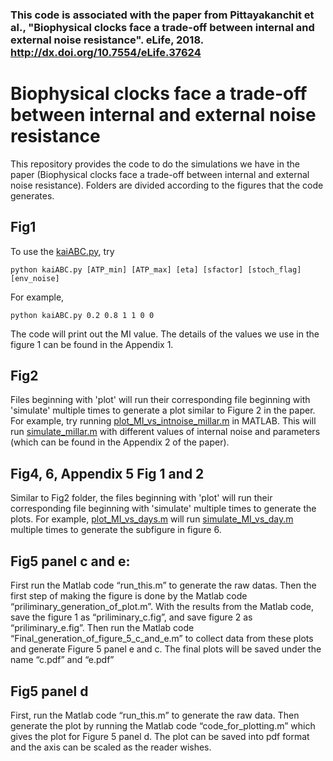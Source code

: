 


### This code is associated with the paper from Pittayakanchit et al., "Biophysical clocks face a trade-off between internal and external noise resistance". eLife, 2018. http://dx.doi.org/10.7554/eLife.37624

# Biophysical clocks face a trade-off between internal and external noise resistance

This repository provides the code to do the simulations we have in the paper (Biophysical clocks face a trade-off between internal and external noise resistance). Folders are divided according to the figures that the code generates.

## Fig1

To use the [kaiABC.py](https://github.com/WeerapatP/elife_tradeoff_clocks/blob/master/Fig1/kaiABC.py "kaiABC.py"), try
```
python kaiABC.py [ATP_min] [ATP_max] [eta] [sfactor] [stoch_flag] [env_noise]
```

For example,
```
python kaiABC.py 0.2 0.8 1 1 0 0
```

The code will print out the MI value. The details of the values we use in the figure 1 can be found in the Appendix 1.

## Fig2

Files beginning with 'plot' will run their corresponding file beginning with 'simulate' multiple times to generate a plot similar to Figure 2 in the paper. For example, try running [plot_MI_vs_intnoise_millar.m](https://github.com/WeerapatP/elife_tradeoff_clocks/blob/master/Fig2/plot_MI_vs_intnoise_millar.m "plot_MI_vs_intnoise_millar.m") in MATLAB. This will run [simulate_millar.m](https://github.com/WeerapatP/elife_tradeoff_clocks/blob/master/Fig2/simulate_millar.m "simulate_millar.m") with different values of internal noise and parameters (which can be found in the Appendix 2 of the paper).

## Fig4, 6, Appendix 5 Fig 1 and 2
Similar to Fig2 folder, the files beginning with 'plot' will run their corresponding file beginning with 'simulate' multiple times to generate the plots. For example, [plot_MI_vs_days.m](https://github.com/WeerapatP/elife_tradeoff_clocks/blob/master/Fig4%2C%206%2C%20Appendix%205%20Fig%201%20and%202/plot_MI_vs_days.m "plot_MI_vs_days.m") will run [simulate_MI_vs_day.m](https://github.com/WeerapatP/elife_tradeoff_clocks/blob/master/Fig4%2C%206%2C%20Appendix%205%20Fig%201%20and%202/simulate_MI_vs_day.m "simulate_MI_vs_day.m") multiple times to generate the subfigure in figure 6. 

## Fig5 panel c and e:
First run the Matlab code “run_this.m” to generate the raw datas. Then the first step of making the figure is done by the Matlab code “priliminary_generation_of_plot.m”. With the results from the Matlab code, save the figure 1 as “priliminary_c.fig”, and save figure 2 as “priliminary_e.fig”. Then run the Matlab code “Final_generation_of_figure_5_c_and_e.m” to collect data from these plots and generate Figure 5 panel e and c. The final plots will be saved under the name “c.pdf” and “e.pdf”

## Fig5 panel d
First, run the Matlab code “run_this.m” to generate the raw data. Then generate the plot by running the Matlab code “code_for_plotting.m” which gives the plot for Figure 5 panel d. The plot can be saved into pdf format and the axis can be scaled as the reader wishes.
